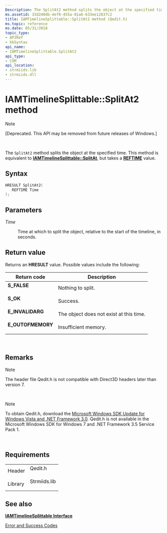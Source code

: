 ```yaml
---
Description: The SplitAt2 method splits the object at the specified time. This method is equivalent to IAMTimelineSplittable::SplitAt, but takes a REFTIME value.
ms.assetid: 33d240db-4ef8-455a-81a6-633ee12837c2
title: IAMTimelineSplittable::SplitAt2 method (Qedit.h)
ms.topic: reference
ms.date: 05/31/2018
topic_type: 
- APIRef
- kbSyntax
api_name: 
- IAMTimelineSplittable.SplitAt2
api_type: 
- COM
api_location: 
- strmiids.lib
- strmiids.dll
---
```


# IAMTimelineSplittable::SplitAt2 method

> [!Note]  
> \[Deprecated. This API may be removed from future releases of Windows.\]

 

The `SplitAt2` method splits the object at the specified time. This method is equivalent to [**IAMTimelineSplittable::SplitAt**](iamtimelinesplittable-splitat.md), but takes a [**REFTIME**](reftime.md) value.

## Syntax


```C++
HRESULT SplitAt2(
   REFTIME Time
);
```



## Parameters

<dl> <dt>

*Time* 
</dt> <dd>

Time at which to split the object, relative to the start of the timeline, in seconds.

</dd> </dl>

## Return value

Returns an **HRESULT** value. Possible values include the following:



| Return code                                                                                   | Description                                        |
|-----------------------------------------------------------------------------------------------|----------------------------------------------------|
| <dl> <dt>**S\_FALSE**</dt> </dl>       | Nothing to split.<br/>                       |
| <dl> <dt>**S\_OK**</dt> </dl>          | Success.<br/>                                |
| <dl> <dt>**E\_INVALIDARG**</dt> </dl>  | The object does not exist at this time.<br/> |
| <dl> <dt>**E\_OUTOFMEMORY**</dt> </dl> | Insufficient memory.<br/>                    |



 

## Remarks

> [!Note]  
> The header file Qedit.h is not compatible with Direct3D headers later than version 7.

 

> [!Note]  
> To obtain Qedit.h, download the [Microsoft Windows SDK Update for Windows Vista and .NET Framework 3.0](https://msdn.microsoft.com/windowsvista/bb980924.aspx). Qedit.h is not available in the Microsoft Windows SDK for Windows 7 and .NET Framework 3.5 Service Pack 1.

 

## Requirements



|                    |                                                                                         |
|--------------------|-----------------------------------------------------------------------------------------|
| Header<br/>  | <dl> <dt>Qedit.h</dt> </dl>      |
| Library<br/> | <dl> <dt>Strmiids.lib</dt> </dl> |



## See also

<dl> <dt>

[**IAMTimelineSplittable Interface**](iamtimelinesplittable.md)
</dt> <dt>

[Error and Success Codes](error-and-success-codes.md)
</dt> </dl>

 

 





